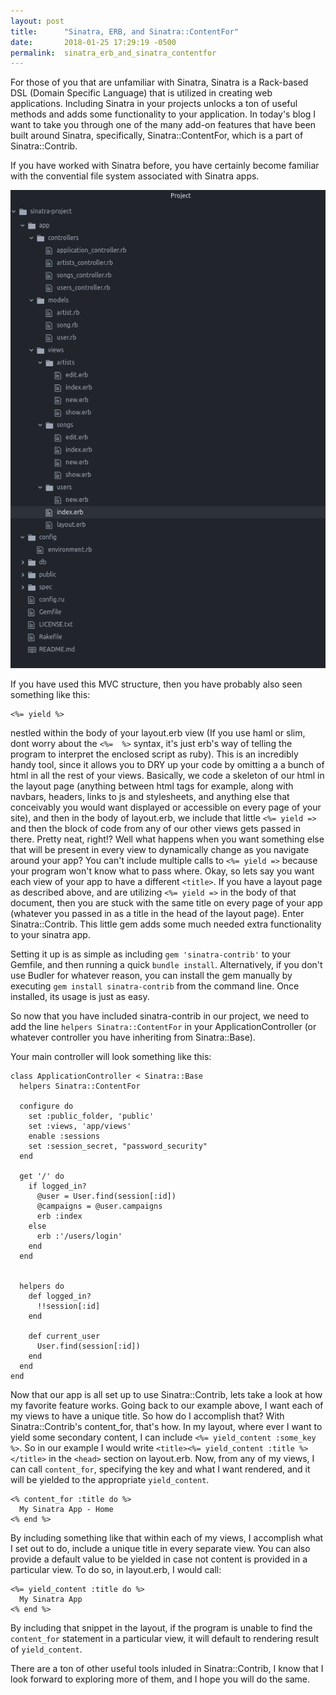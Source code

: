 ```yaml
---
layout: post
title:      "Sinatra, ERB, and Sinatra::ContentFor"
date:       2018-01-25 17:29:19 -0500
permalink:  sinatra_erb_and_sinatra_contentfor
---
```


For those of you that are unfamiliar with Sinatra, Sinatra is a Rack-based DSL (Domain Specific Language) that is utilized in creating web applications. Including Sinatra in your projects unlocks a ton of useful methods and adds some functionality to your application. In today's blog I want to take you through one of the many add-on features that have been built around Sinatra, specifically, Sinatra::ContentFor, which is a part of Sinatra::Contrib.

If you have worked with Sinatra before, you have certainly become familiar with the convential file system associated with Sinatra apps.

![](https://github.com/cboujoukos/sinatra-file-structure/blob/master/sinatra-file-structure.png)

If you have used this MVC structure, then you have probably also seen something like this:
```
<%= yield %>
```
 nestled within the body of your layout.erb view (If you use haml or slim, dont worry about the `<%=  %>` syntax, it's just erb's way of telling the program to interpret the enclosed script as ruby). This is an incredibly handy tool, since it allows you to DRY up your code by omitting a a bunch of html in all the rest of your views. Basically, we code a skeleton of our html in the layout page (anything between html <head> tags for example, along with navbars, headers, links to js and stylesheets, and anything else that conceivably you would want displayed or accessible on every page of your site), and then in the body of layout.erb, we include that little `<%= yield =>` and then the block of code from any of our other views gets passed in there. Pretty neat, right!? Well what happens when you want something else that will be present in every view to dynamically change as you navigate around your app? You can't include multiple calls to `<%= yield =>` because your program won't know what to pass where. Okay, so lets say you want each view of your app to have a different `<title>`. If you have a layout page as described above, and are utilizing `<%= yield =>` in the body of that document, then you are stuck with the same title on every page of your app (whatever you passed in as a title in the head of the layout page). Enter Sinatra::Contrib. This little gem adds some much needed extra functionality to your sinatra app.

Setting it up is as simple as including `gem 'sinatra-contrib'` to your Gemfile, and then running a quick `bundle install`. Alternatively, if you don't use Budler for whatever reason, you can install the gem manually by executing `gem install sinatra-contrib` from the command line. Once installed, its usage is just as easy. 

So now that you have included sinatra-contrib in our project, we need to add the line `helpers Sinatra::ContentFor` in your ApplicationController (or whatever controller you have inheriting from Sinatra::Base).

Your main controller will look something like this:

```
class ApplicationController < Sinatra::Base
  helpers Sinatra::ContentFor

  configure do
    set :public_folder, 'public'
    set :views, 'app/views'
    enable :sessions
    set :session_secret, "password_security"
  end

  get '/' do
    if logged_in?
      @user = User.find(session[:id])
      @campaigns = @user.campaigns
      erb :index
    else
      erb :'/users/login'
    end
  end


  helpers do
    def logged_in?
      !!session[:id]
    end

    def current_user
      User.find(session[:id])
    end
  end
end

```

Now that our app is all set up to use Sinatra::Contrib, lets take a look at how my favorite feature works. Going back to our example above, I want each of my views to have a unique title. So how do I accomplish that? With Sinatra::Contrib's content_for, that's how. In my layout, where ever I want to yield some secondary content, I can include `<%= yield_content :some_key %>`. So in our example I would write `<title><%= yield_content :title %></title>` in the `<head>` section on layout.erb. Now, from any of my views, I can call `content_for`, specifying the key and what I want rendered, and it will be yielded to the appropriate `yield_content`.
```
<% content_for :title do %>
  My Sinatra App - Home
<% end %>
```
By including something like that within each of my views, I accomplish what I set out to do, include a unique title in every separate view. You can also provide a default value to be yielded in case not content is provided in a particular view. To do so, in layout.erb, I would call:
```
<%= yield_content :title do %>
  My Sinatra App
<% end %>
```
By including that snippet in the layout, if the program is unable to find the` content_for` statement in a particular view, it will default to rendering result of `yield_content`.

There are a ton of other useful tools inluded in Sinatra::Contrib, I know that I look forward to exploring more of them, and I hope you will do the same.


